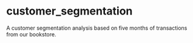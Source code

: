 # customer_segmentation
A customer segmentation analysis based on five months of transactions from our bookstore.
